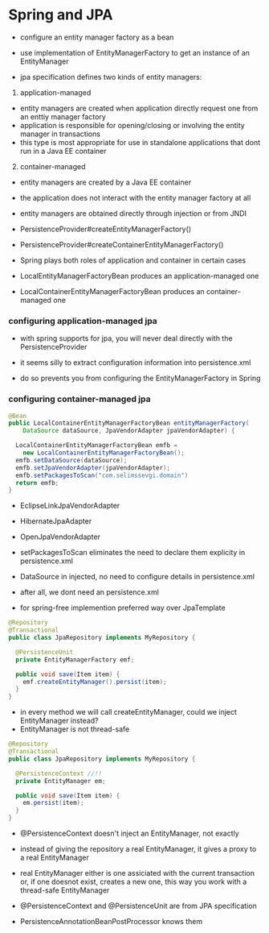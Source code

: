 # Spring and JPA

- configure an entity manager factory as a bean

- use implementation of EntityManagerFactory to get an instance of an EntityManager

- jpa specification defines two kinds of entity managers:

1. application-managed
  - entity managers are created when application directly request one from an enttiy manager factory
  - application is responsible for opening/closing or involving the entity manager in transactions
  - this type is most appropriate for use in standalone applications that dont run in a Java EE container

2. container-managed
  - entity managers are created by a Java EE container
  - the application does not interact with the entity manager factory at all
  - entity managers are obtained directly through injection or from JNDI

- PersistenceProvider#createEntityManagerFactory()
- PersistenceProvider#createContainerEntityManagerFactory()

- Spring plays both roles of application and container in certain cases

- LocalEntityManagerFactoryBean produces an application-managed one
- LocalContainerEntityManagerFactoryBean produces an container-managed one

### configuring application-managed jpa

- with spring supports for jpa, you will never deal directly with the PersistenceProvider

- it seems silly to extract configuration information into persistence.xml

- do so prevents you from configuring the EntityManagerFactory in Spring

### configuring container-managed jpa

```java
@Bean
public LocalContainerEntityManagerFactoryBean entityManagerFactory(
    DataSource dataSource, JpaVendorAdapter jpaVendorAdapter) {

  LocalContainerEntityManagerFactoryBean emfb =
    new LocalContainerEntityManagerFactoryBean();
  emfb.setDataSource(dataSource);
  emfb.setJpaVendorAdapter(jpaVendorAdapter);
  emfb.setPackagesToScan("com.selimssevgi.domain")
  return emfb;
}
```

- EclipseLinkJpaVendorAdapter
- HibernateJpaAdapter
- OpenJpaVendorAdapter

- setPackagesToScan eliminates the need to declare them explicity in persistence.xml
- DataSource in injected, no need to configure details in persistence.xml
- after all, we dont need an persistence.xml


- for spring-free implemention preferred way over JpaTemplate

```java
@Repository
@Transactional
public class JpaRepository implements MyRepository {

  @PersistenceUnit
  private EntityManagerFactory emf;

  public void save(Item item) {
    emf.createEntityManager().persist(item);
  }
}
```

- in every method we will call createEntityManager, could we inject EntityManager instead?
- EntityManager is not thread-safe

```java
@Repository
@Transactional
public class JpaRepository implements MyRepository {

  @PersistenceContext //!!
  private EntityManager em;

  public void save(Item item) {
    em.persist(item);
  }
}
```

- @PersistenceContext doesn't inject an EntityManager, not exactly

- instead of giving the repository a real EntityManager, it gives a proxy to a real EntityManager

- real EntityManager either is one assiciated with the current transaction or,
  if one doesnot exist, creates a new one, this way you work with a thread-safe EntityManager

- @PersistenceContext and @PersistenceUnit are from JPA specification
- PersistenceAnnotationBeanPostProcessor knows them
